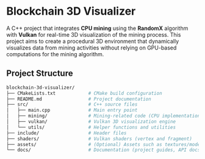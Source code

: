 # Blockchain 3D Visualizer

A C++ project that integrates **CPU mining** using the **RandomX** algorithm with **Vulkan** for real-time 3D visualization of the mining process. This project aims to create a procedural 3D environment that dynamically visualizes data from mining activities without relying on GPU-based computations for the mining algorithm.

## Project Structure

```bash
blockchain-3d-visualizer/
├── CMakeLists.txt            # CMake build configuration
├── README.md                 # Project documentation
├── src/                      # C++ source files
│   ├── main.cpp              # Main entry point
│   ├── mining/               # Mining-related code (CPU implementation)
│   ├── vulkan/               # Vulkan 3D visualization engine
│   └── utils/                # Helper functions and utilities
├── include/                  # Header files
├── shaders/                  # Vulkan shaders (vertex and fragment)
├── assets/                   # (Optional) Assets such as textures/models
└── docs/                     # Documentation (project guides, API docs)
